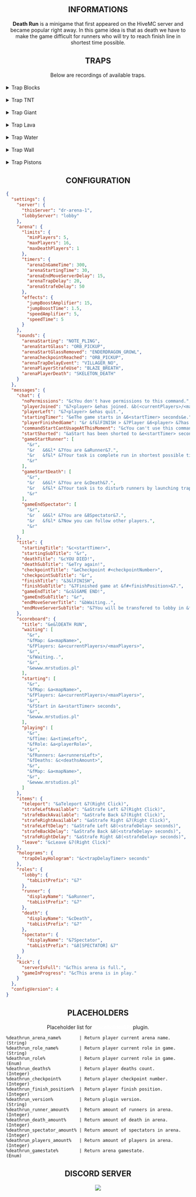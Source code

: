 <!-- INFORMATIONS -->
<center>
    <h2>INFORMATIONS</h2>
    <strong>Death Run</strong> is a minigame that first appeared on the HiveMC server and became popular right away. In this game idea is that as death we have to make the game difficult for runners who will try to reach finish line in shortest time possible.
</center>

<!-- TRAPS -->
<center>
    <h2>TRAPS</h2>
    Below are recordings of available traps.
</center>

<br>
<details>
    <summary>Trap Blocks</summary>
    <img src="https://mrstudios.pl/assets/upload/trapBlocks.gif">
</details>
<br>
<details>
    <summary>Trap TNT</summary>
    <img src="https://mrstudios.pl/assets/upload/trapTnt.gif">
</details>
<br>
<details>
    <summary>Trap Giant</summary>
    <img src="https://mrstudios.pl/assets/upload/trapGiant.gif">
</details>
<br>
<details>
    <summary>Trap Lava</summary>
    <img src="https://mrstudios.pl/assets/upload/trapLava.gif">
</details>
<br>
<details>
    <summary>Trap Water</summary>
    <img src="https://mrstudios.pl/assets/upload/trapWater.gif">
</details>
<br>
<details>
    <summary>Trap Wall</summary>
    <img src="https://mrstudios.pl/assets/upload/trapWall.gif">
</details>
<br>
<details>
    <summary>Trap Pistons</summary>
    <img src="https://mrstudios.pl/assets/upload/trapPistons.gif">
</details>

<!-- CONFIGURATION -->
<center>
    <h2>CONFIGURATION</h2>
</center>

```json
{
  "settings": {
    "server": {
      "thisServer": "dr-arena-1",
      "lobbyServer": "lobby"
    },
    "arena": {
      "limits": {
        "minPlayers": 5,
        "maxPlayers": 16,
        "maxDeathPlayers": 1
      },
      "timers": {
        "arenaInGameTime": 300,
        "arenaStartingTime": 30,
        "arenaEndMoveServerDelay": 15,
        "arenaTrapDelay": 20,
        "arenaStrafeDelay": 50
      },
      "effects": {
        "jumpBoostAmplifier": 15,
        "jumpBoostTime": 1.5,
        "speedAmplifier": 5,
        "speedTime": 5
      }
    },
    "sounds": {
      "arenaStarting": "NOTE_PLING",
      "arenaStartGlass": "ORB_PICKUP",
      "arenaStartGlassRemoved": "ENDERDRAGON_GROWL",
      "arenaCheckpointReached": "ORB_PICKUP",
      "arenaTrapDelayEvent": "VILLAGER_NO",
      "arenaPlayerStrafeUse": "BLAZE_BREATH",
      "arenaPlayerDeath": "SKELETON_DEATH"
    }
  },
  "messages": {
    "chat": {
      "noPermissions": "&cYou don't have permissions to this command.",
      "playerJoined": "&7<player> &ehas joined. &b(<currentPlayers>/<maxPlayers>)",
      "playerLeft": "&7<player> &ehas quit.",
      "startingTimer": "&eThe game starts in &6<startTimer> seconds&e.",
      "playerFinishedGame": "&r &f&lFINISH > &7Player &6<player> &7has finished game with &f<finishTime> &7time. &8(#<finishPosition>)",
      "commandStartCantUsageAtThisMoment": "&cYou can't use this command at this moment.",
      "startShorted": "&aStart has been shorted to &e<startTimer> seconds &aby &e<player>&a.",
      "gameStartRunner": [
        "&r",
        "&r   &6&l* &7You are &aRunner&7.",
        "&r   &f&l* &7Your task is complete run in shortest possible time, during this task interfering player will trigger various traps.",
        "&r"
      ],
      "gameStartDeath": [
        "&r",
        "&r   &6&l* &7You are &cDeath&7.",
        "&r   &f&l* &7Your task is to disturb runners by launching traps.",
        "&r"
      ],
      "gameEndSpectator": [
        "&r",
        "&r   &6&l* &7You are &8Spectator&7.",
        "&r   &f&l* &7Now you can follow other players.",
        "&r"
      ]
    },
    "title": {
      "startingTitle": "&c<startTimer>",
      "startingSubTitle": "&r",
      "deathTitle": "&cYOU DIED!",
      "deathSubTitle": "&eTry again!",
      "checkpointTitle": "&eCheckpoint #<checkpointNumber>",
      "checkpointSubTitle": "&r",
      "finishTitle": "&3&lFINISH",
      "finishSubTitle": "&7Finished game at &f#<finishPosition>&7.",
      "gameEndTitle": "&c&lGAME END!",
      "gameEndSubTitle": "&r",
      "endMoveServerTitle": "&bWaiting..",
      "endMoveServerSubTitle": "&7You will be transfered to lobby in &f<endTimer> seconds&7."
    },
    "scoreboard": {
      "title": "&e&lDEATH RUN",
      "waiting": [
        "&r",
        "&fMap: &a<mapName>",
        "&fPlayers: &a<currentPlayers>/<maxPlayers>",
        "&r",
        "&fWaiting..",
        "&r",
        "&ewww.mrstudios.pl"
      ],
      "starting": [
        "&r",
        "&fMap: &a<mapName>",
        "&fPlayers: &a<currentPlayers>/<maxPlayers>",
        "&r",
        "&fStart in &a<startTimer> seconds",
        "&r",
        "&ewww.mrstudios.pl"
      ],
      "playing": [
        "&r",
        "&fTime: &a<timeLeft>",
        "&fRole: &a<playerRole>",
        "&r",
        "&fRunners: &a<runnersLeft>",
        "&fDeaths: &c<deathsAmount>",
        "&r",
        "&fMap: &a<mapName>",
        "&r",
        "&ewww.mrstudios.pl"
      ]
    },
    "items": {
      "teleport": "&aTeleport &7(Right Click)",
      "strafeLeftAvailable": "&aStrafe Left &7(Right Click)",
      "strafeBackAvailable": "&aStrafe Back &7(Right Click)",
      "strafeRightAvailable": "&aStrafe Right &7(Right Click)",
      "strafeLeftDelay": "&aStrafe Left &8(<strafeDelay> seconds)",
      "strafeBackDelay": "&aStrafe Back &8(<strafeDelay> seconds)",
      "strafeRightDelay": "&aStrafe Right &8(<strafeDelay> seconds)",
      "leave": "&cLeave &7(Right Click)"
    },
    "holograms": {
      "trapDelayHologram": "&c<trapDelayTimer> seconds"
    },
    "roles": {
      "lobby": {
        "tabListPrefix": "&7"
      },
      "runner": {
        "displayName": "&aRunner",
        "tabListPrefix": "&7"
      },
      "death": {
        "displayName": "&cDeath",
        "tabListPrefix": "&7"
      },
      "spectator": {
        "displayName": "&7Spectator",
        "tabListPrefix": "&8[SPECTATOR] &7"
      }
    },
    "kick": {
      "serverIsFull": "&cThis arena is full.",
      "gameInProgress": "&cThis arena is in play."
    }
  },
  "configVersion": 4
}
```

<!-- PLACEHOLDERS -->
<center>
    <h2>PLACEHOLDERS</h2>
    Placeholder list for <a href="https://github.com/PlaceholderAPI/PlaceholderAPI" style="text-decoration: none; color: #ffffff; font-weight: bold;">PlaceholderAPI</a> plugin.
</center>

```
%deathrun_arena_name%       | Return player current arena name.     (String)
%deathrun_role_name%        | Return player current role in game.   (String)
%deathrun_role%             | Return player current role in game.   (Enum)
%deathrun_deaths%           | Return player deaths count.           (Integer)
%deathrun_checkpoint%       | Return player checkpoint number.      (Integer)
%deathrun_finish_position%  | Return player finish position.        (Integer)
%deathrun_version%          | Return plugin version.                (String)
%deathrun_runner_amount%    | Return amount of runners in arena.    (Integer)
%deathrun_death_amount%     | Return amount of death in arena.      (Integer)
%deathrun_spectator_amount% | Return amount of spectators in arena. (Integer)
%deathrun_players_amount%   | Return amount of players in arena.    (Integer)
%deathrun_gamestate%        | Return arena gamestate.               (Enum)
```

<!-- DISCORD -->
<center>
    <h2>DISCORD SERVER</h2>
    <a href="https://discord.com/invite/C8dF6zkYff" style="text-decoration: none;">
        <img src="https://discord.com/api/guilds/908864960698921000/widget.png?style=banner2">
    </a>
</center>

#